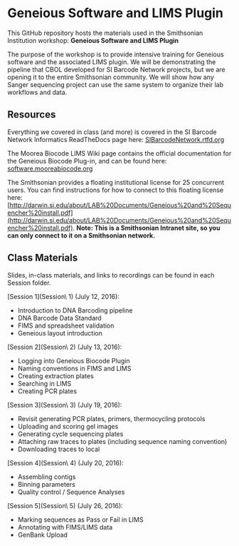 # Geneious Software and LIMS Plugin
This GitHub repository hosts the materials used in the Smithsonian Institution workshop: **Geneious Software and LIMS Plugin**

The purpose of the workshop is to provide intensive training for Geneious software and the associated LIMS plugin. We will be demonstrating the pipeline that CBOL developed for SI Barcode Network projects, but we are opening it to the entire Smithsonian community. We will show how any Sanger sequencing project can use the same system to organize their lab workflows and data.

## Resources

Everything we covered in class (and more) is covered in the SI Barcode Network Informatics ReadTheDocs page here: [SIBarcodeNetwork.rtfd.org](http://sibarcodenetwork.readthedocs.io/en/latest/)

The Moorea Biocode LIMS Wiki page contains the official documentation for the Geneious Biocode Plug-in, and can be found here: [software.mooreabiocode.org](http://software.mooreabiocode.org/index.php?title=Main_Page)

The Smithsonian provides a floating institutional license for 25 concurrent users. You can find instructions for how to connect to this floating license here: [http://darwin.si.edu/about/LAB%20Documents/Geneious%20and%20Sequencher%20install.pdf](http://darwin.si.edu/about/LAB%20Documents/Geneious%20and%20Sequencher%20install.pdf). **Note: This is a Smithsonian Intranet site, so you can only connect to it on a Smithsonian network.**

## Class Materials 

Slides, in-class materials, and links to recordings can be found in each Session folder.

[Session 1](Session\ 1) (July 12, 2016):
* Introduction to DNA Barcoding pipeline
* DNA Barcode Data Standard
* FIMS and spreadsheet validation
* Geneious layout introduction

[Session 2](Session\ 2) (July 13, 2016):
* Logging into Geneious Biocode Plugin
* Naming conventions in FIMS and LIMS
* Creating extraction plates
* Searching in LIMS
* Creating PCR plates

[Session 3](Session\ 3) (July 19, 2016):
* Revisit generating PCR plates, primers, thermocycling protocols
* Uploading and scoring gel images
* Generating cycle sequencing plates
* Attaching raw traces to plates (including sequence naming convention)
* Downloading traces to local

[Session 4](Session\ 4) (July 20, 2016):
* Assembling contigs
* Binning parameters
* Quality control / Sequence Analyses

[Session 5](Session\ 5) (July 26, 2016):
* Marking sequences as Pass or Fail in LIMS
* Annotating with FIMS/LIMS data
* GenBank Upload
